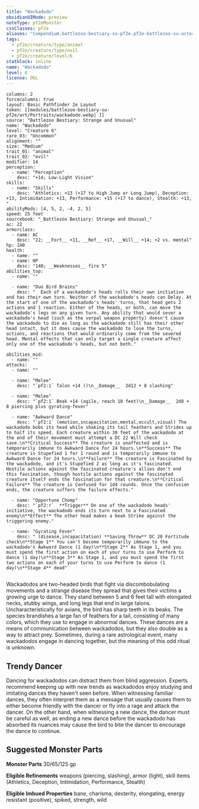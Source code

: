 ```yaml
---
title: "Wackadodo"
obsidianUIMode: preview
noteType: pf2eMonster
cssClasses: pf2e
aliases: "Compendium.battlezoo-bestiary-su-pf2e.pf2e-battlezoo-su-actors.Actor.MamrsBTrkDfSXVl9" 
tags:
  - pf2e/creature/type/animal
  - pf2e/creature/type/evil
  - pf2e/creature/level/6
statblock: inline
name: "Wackadodo"
level: 6
license: OGL
---
```


```statblock
columns: 2
forcecolumns: true
layout: Basic Pathfinder 2e Layout
token: [[modules/battlezoo-bestiary-su-pf2e/art/Portraits/wackadodo.webp| ]]
source: "Battlezoo Bestiary: Strange and Unusual"
name: "Wackadodo"
level: "Creature 6"
rare_03: "Uncommon"
alignment: ""
size: "Medium"
trait_01: "animal"
trait_02: "evil"
modifier: 14
perception:
  - name: "Perception"
    desc: "+14; Low-Light Vision"
skills:
  - name: "Skills"
    desc: "Athletics: +13 (+17 to High Jump or Long Jump), Deception: +13, Intimidation: +13, Performance: +15 (+17 to dance), Stealth: +13, "
abilityMods: [4, 5, 2, -4, 2, 5]
speed: 25 feet
sourcebook: "_Battlezoo Bestiary: Strange and Unusual_"
ac: 22
armorclass:
  - name: AC
    desc: "22; __Fort__ +11, __Ref__ +17, __Will__ +14; +2 vs. mental"
hp: 140
health:
  - name: ""
  - name: HP
    desc: "140; __Weaknesses__ fire 5"
abilities_top:
  - name: ""

  - name: "Duo Bird Brains"
    desc: "  Each of a wackadodo's heads rolls their own initiative and has their own turn. Neither of the wackadodo's heads can Delay. At the start of one of the wackadodo's heads' turns, that head gets 2 actions and 1 reaction. Either of the heads, or both, can move the wackadodo's legs on any given turn. Any ability that would sever a wackadodo's head (such as the vorpal weapon property) doesn't cause the wackadodo to die as long as the wackadodo still has their other head intact, but it does cause the wackadodo to lose the turns, actions, and reactions that would ordinarily come from the severed head. Mental effects that can only target a single creature affect only one of the wackadodo's heads, but not both."

abilities_mid:
  - name: ""
attacks:
  - name: ""

  - name: "Melee"
    desc: "`pf2:1` Talon +14 ()\n__Damage__  2d12 + 8 slashing"

  - name: "Melee"
    desc: "`pf2:1` Beak +14 (agile, reach 10 feet)\n__Damage__  2d8 + 8 piercing plus gyrating-fever"

  - name: "Awkward Dance"
    desc: "`pf2:1` (emotion,incapacitation,mental,occult,visual) The wackadodo bobs its head while shaking its tail feathers and Strides up to half its speed. Each creature within 30 feet of the wackadodo at the end of their movement must attempt a DC 22 Will check save.\n**Critical Success** The creature is unaffected and is temporarily immune to Awkward Dance for 24 hours.\n**Success** The creature is Stupefied 1 for 1 round and is temporarily immune to Awkward Dance for 24 hours.\n**Failure** The creature is Fascinated by the wackadodo, and it's Stupefied 2 as long as it's fascinated. Hostile actions against the fascinated creature's allies don't end this fascination, though hostile actions against the fascinated creature itself ends the fascination for that creature.\n**Critical Failure** The creature is Confused for 1d4 rounds. Once the confusion ends, the creature suffers the failure effects."

  - name: "Opportune Chomp"
    desc: "`pf2:r`  **Trigger** On one of the wackadodo heads' initiative, the wackadodo ends its turn next to a Fascinated enemy\n**Effect** The other head makes a beak Strike against the triggering enemy."

  - name: "Gyrating Fever"
    desc: " (disease,incapacitation) **Saving Throw** DC 20 Fortitude check\n**Stage 1** You can't become temporarily immune to the wackadodo's Awkward Dance (1 day)\n**Stage 2** As Stage 1, and you must spend the first action on each of your turns to use Perform to dance (1 day)\n**Stage 3** As Stage 1, and you must spend the first two actions on each of your turns to use Perform to dance (1 day)\n**Stage 4** dead"
 
```



Wackadodos are two-headed birds that fight via discombobulating movements and a strange disease they spread that gives their victims a growing urge to dance. They stand between 5 and 6 feet tall with elongated necks, stubby wings, and long legs that end in large talons. Uncharacteristically for avians, the bird has sharp teeth in its beaks. The species brandishes a large fan of feathers for a tail, consisting of many colors, which they use to engage in abnormal dances. These dances are a means of communication between wackadodos, but they also double as a way to attract prey. Sometimes, during a rare astrological event, many wackadodos engage in dancing together, but the meaning of this odd ritual is unknown.

## Trendy Dancer

Dancing for wackadodos can distract them from blind aggression. Experts recommend keeping up with new trends as wackadodos enjoy studying and imitating dances they haven't seen before. When witnessing familiar dances, they often interpret them as a message that usually causes them to either become friendly with the dancer or fly into a rage and attack the dancer. On the other hand, when witnessing a new dance, the dancer must be careful as well, as ending a new dance before the wackadodo has absorbed its nuances may cause the bird to bite the dancer to encourage the dance to continue.

## Suggested Monster Parts

**Monster Parts** 30/65/125 gp

**Eligible Refinements** weapons (piercing, slashing), armor (light), skill items (Athletics, Deception, Intimidation, Performance, Stealth)

**Eligible Imbued Properties** bane, charisma, dexterity, elongating, energy resistant (positive), spiked, strength, wild
